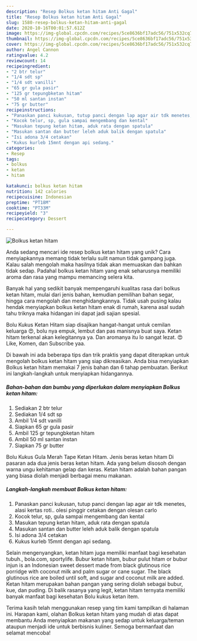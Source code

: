```yaml
---
description: "Resep Bolkus ketan hitam Anti Gagal"
title: "Resep Bolkus ketan hitam Anti Gagal"
slug: 1580-resep-bolkus-ketan-hitam-anti-gagal
date: 2020-10-16T00:01:57.612Z
image: https://img-global.cpcdn.com/recipes/5ce8636bf17adc56/751x532cq70/bolkus-ketan-hitam-foto-resep-utama.jpg
thumbnail: https://img-global.cpcdn.com/recipes/5ce8636bf17adc56/751x532cq70/bolkus-ketan-hitam-foto-resep-utama.jpg
cover: https://img-global.cpcdn.com/recipes/5ce8636bf17adc56/751x532cq70/bolkus-ketan-hitam-foto-resep-utama.jpg
author: Angel Cannon
ratingvalue: 4.2
reviewcount: 14
recipeingredient:
- "2 btr telur"
- "1/4 sdt sp"
- "1/4 sdt vanilli"
- "65 gr gula pasir"
- "125 gr tepungbketan hitam"
- "50 ml santan instan"
- "75 gr butter"
recipeinstructions:
- "Panaskan panci kukusan, tutup panci dengan lap agar air tdk menetes, alasi kertas roti.. olesi pinggir cetakan dengan olesan carlo"
- "Kocok telur, sp, gula sampai mengembang dan kental"
- "Masukan tepung ketan hitam, aduk rata dengan spatula"
- "Masukan santan dan butter leleh aduk balik dengan spatula"
- "Isi adona 3/4 cetakan"
- "Kukus kurleb 15mnt dengan api sedang."
categories:
- Resep
tags:
- bolkus
- ketan
- hitam

katakunci: bolkus ketan hitam 
nutrition: 142 calories
recipecuisine: Indonesian
preptime: "PT18M"
cooktime: "PT33M"
recipeyield: "3"
recipecategory: Dessert

---
```



![Bolkus ketan hitam](https://img-global.cpcdn.com/recipes/5ce8636bf17adc56/751x532cq70/bolkus-ketan-hitam-foto-resep-utama.jpg)

Anda sedang mencari ide resep bolkus ketan hitam yang unik? Cara menyiapkannya memang tidak terlalu sulit namun tidak gampang juga. Kalau salah mengolah maka hasilnya tidak akan memuaskan dan bahkan tidak sedap. Padahal bolkus ketan hitam yang enak seharusnya memiliki aroma dan rasa yang mampu memancing selera kita.

Banyak hal yang sedikit banyak mempengaruhi kualitas rasa dari bolkus ketan hitam, mulai dari jenis bahan, kemudian pemilihan bahan segar, hingga cara mengolah dan menghidangkannya. Tidak usah pusing kalau hendak menyiapkan bolkus ketan hitam enak di rumah, karena asal sudah tahu triknya maka hidangan ini dapat jadi sajian spesial.

Bolu Kukus Ketan Hitam siap disajikan hangat-hangat untuk cemilan keluarga 😍, bolu nya empuk, lembut dan pas manisnya buat saya. Ketan hitam terkenal akan kelegitannya ya. Dan aromanya itu lo sangat lezat. 😍Like, Komen, dan Subscribe yaa.


Di bawah ini ada beberapa tips dan trik praktis yang dapat diterapkan untuk mengolah bolkus ketan hitam yang siap dikreasikan. Anda bisa menyiapkan Bolkus ketan hitam memakai 7 jenis bahan dan 6 tahap pembuatan. Berikut ini langkah-langkah untuk menyiapkan hidangannya.

<!--inarticleads1-->

##### Bahan-bahan dan bumbu yang diperlukan dalam menyiapkan Bolkus ketan hitam:

1. Sediakan 2 btr telur
1. Sediakan 1/4 sdt sp
1. Ambil 1/4 sdt vanilli
1. Siapkan 65 gr gula pasir
1. Ambil 125 gr tepungbketan hitam
1. Ambil 50 ml santan instan
1. Siapkan 75 gr butter


Bolu Kukus Gula Merah Tape Ketan Hitam. Jenis beras ketan hitam Di pasaran ada dua jenis beras ketan hitam. Ada yang belum disosoh dengan warna ungu kehitaman gelap dan keras. Ketan hitam adalah bahan pangan yang biasa diolah menjadi berbagai menu makanan. 

<!--inarticleads2-->

##### Langkah-langkah membuat Bolkus ketan hitam:

1. Panaskan panci kukusan, tutup panci dengan lap agar air tdk menetes, alasi kertas roti.. olesi pinggir cetakan dengan olesan carlo
1. Kocok telur, sp, gula sampai mengembang dan kental
1. Masukan tepung ketan hitam, aduk rata dengan spatula
1. Masukan santan dan butter leleh aduk balik dengan spatula
1. Isi adona 3/4 cetakan
1. Kukus kurleb 15mnt dengan api sedang.


Selain mengenyangkan, ketan hitam juga memiliki manfaat bagi kesehatan tubuh., bola.com, sportylife. Bubur ketan hitam, bubur pulut hitam or bubur injun is an Indonesian sweet dessert made from black glutinous rice porridge with coconut milk and palm sugar or cane sugar. The black glutinous rice are boiled until soft, and sugar and coconut milk are added. Ketan hitam merupakan bahan pangan yang sering diolah sebagai bubur, kue, dan puding. Di balik rasanya yang legit, ketan hitam ternyata memiliki banyak manfaat bagi kesehatan Bolu kukus ketan item. 

Terima kasih telah menggunakan resep yang tim kami tampilkan di halaman ini. Harapan kami, olahan Bolkus ketan hitam yang mudah di atas dapat membantu Anda menyiapkan makanan yang sedap untuk keluarga/teman ataupun menjadi ide untuk berbisnis kuliner. Semoga bermanfaat dan selamat mencoba!
